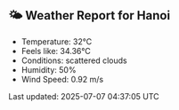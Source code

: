 <!-- WEATHER-START -->
## 🌤 Weather Report for Hanoi

- Temperature: 32°C
- Feels like: 34.36°C
- Conditions: scattered clouds
- Humidity: 50%
- Wind Speed: 0.92 m/s

Last updated: 2025-07-07 04:37:05 UTC
<!-- WEATHER-END -->
